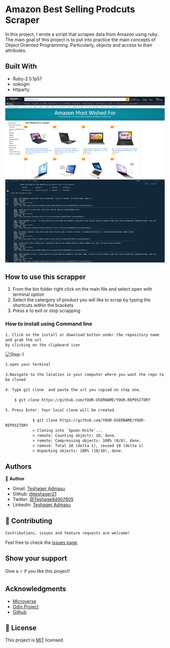 # Amazon Best Selling Prodcuts Scraper

In this project, I wrote a script that scrapes data from Amazon using ruby. The main goal of this project is to put into practice the main concepts of Object Oriented Programming. Particularly, objects and access to their attributes.

## Built With

- Ruby-2.5.1p57
- nokogiri
- httparty

![screenshot](images/amazon-scrap.png)
![screenshot](images/scrap-screenshot.png)

## How to use this scrapper

1. From the bin folder right click on the main file and select open with terminal option
2. Select the catergory of product you will like to scrap by typing the shortcuts within the brackets
3. Press e to exit or stop scrapping 

### How to install using Command line

    1. Click on the install or download button under the repository name and grab the url
    by clicking on the clipboard icon

![Step-1](images/github.png)

    2.open your terminal

    3.Navigate to the location in your computer where you want the repo to be cloned

    4. Type git clone  and paste the url you copied on step one.

        $ git clone https://github.com/YOUR-USERNAME/YOUR-REPOSITORY

    5. Press Enter. Your local clone will be created.

                $ git clone https://github.com/YOUR-USERNAME/YOUR-REPOSITORY
                > Cloning into `Spoon-Knife`...
                > remote: Counting objects: 10, done.
                > remote: Compressing objects: 100% (8/8), done.
                > remove: Total 10 (delta 1), reused 10 (delta 1)
                > Unpacking objects: 100% (10/10), done.

## Authors

👤 **Author**

- Gmail: [Teshager Admasu](mailto:teshager8922@gmail.com)
- Github: [@teshager21](https://github.com/teshager21)
- Twitter: [@Teshage84907805](https://twitter.com/Teshage84907805)
- Linkedin: [Teshager Admasu](https://www.linkedin.com/in/teshager-admasu-0000011a2/)


## 🤝 Contributing

    Contributions, issues and feature requests are welcome!

Feel free to check the [issues page](https://github.com/Teshager21/online-sales-data-scrapper/issues).

## Show your support

Give a ⭐️ if you like this project!

## Acknowledgments

- [Microverse](https://www.microverse.org/)
- [Odin Project](https://www.theodinproject.com//)
- [Github](https://github.com/)

## 📝 License

This project is [MIT](lic.url) licensed.